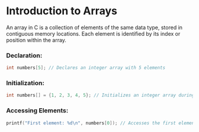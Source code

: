 # Introduction to Arrays

An array in C is a collection of elements of the same data type, stored in contiguous memory locations. Each element is identified by its index or position within the array. 

### Declaration:
```C
int numbers[5]; // Declares an integer array with 5 elements
```

### Initialization:
```C
int numbers[] = {1, 2, 3, 4, 5}; // Initializes an integer array during declaration
```
### Accessing Elements:
```C
printf("First element: %d\n", numbers[0]); // Accesses the first element of the array

```
